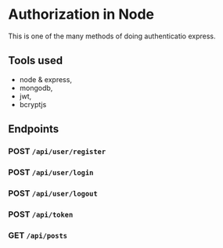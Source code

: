 # Authorization in Node

This is one of the many methods of doing authenticatio express.

## Tools used

- node & express,
- mongodb,
- jwt,
- bcryptjs

## Endpoints

### POST `/api/user/register`

### POST `/api/user/login`

### POST `/api/user/logout`

### POST `/api/token`

### GET `/api/posts`
